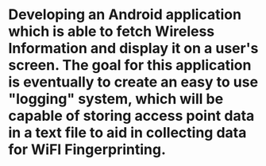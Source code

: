 # Developing an Android application which is able to fetch Wireless Information and display it on a user's screen. The goal for this application is eventually to create an easy to use "logging" system, which will be capable of storing access point data in a text file to aid in collecting data for WiFI Fingerprinting.
